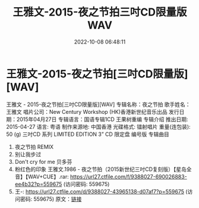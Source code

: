 ﻿---
title: 王雅文-2015-夜之节拍三吋CD限量版WAV
date: 2022-10-08 06:48:11
categories: WAV车载音乐、镜像
tags: 华语中文
---
# 王雅文-2015-夜之节拍[三吋CD限量版][WAV]

王雅文 - 2015-夜之节拍[三吋CD限量版][WAV]
专辑名称：夜之节拍
歌手姓名：王雅文
唱片公司：New Century Workshop (HK)香港新世纪音乐出品
发行日期：2015年04月27日
专辑语言：国语专辑1CD 王果树重编
专辑介绍
推出日期: 2015-04-27
语言: 粤语
制作来源地: 中国香港
光碟格式: 镭射唱片
重量(连包装): 50 (g)
三吋CD 系列
LIMITED EDITION 3” CD
限定盘 编号版
专辑曲目
1. 夜之节拍 REMIX
2. 别让我步过
3. Don't cry for me 贝多芬
4. 粉红色的印象
王雅文.1986 -
夜之节拍（2015新世纪三吋CD复刻版）【星岛全音】【WAV+CUE】.rar: https://url27.ctfile.com/f/9388027-690026883-ee4b32?p=559675
(访问密码: 559675)
11. 王-: https://url27.ctfile.com/d/9388027-43965138-d07af7?p=559675
(访问密码: 559675)
原文：[链接](https://blog.sina.com.cn/s/blog_1647c7e7601030zt9.html)